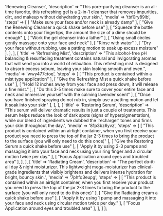<?php
$array = [
    [
        'title' => 'Renewing Cleanser',
        'description' => "This pore-purifying cleanser is an all-time favorite, this refreshing gel is a 2-in-1 cleanser that removes impurities, dirt, and makeup without dehydrating your skin.",
        'media' => 'tbf0ry89lb',
        'steps' => [
            [ "Make sure your face and/or neck is already damp" ],
            [ "Give the Renewing Cleanser a quick shake before use" ],
            [ "Squeeze the bottle contents onto your fingertips, the amount the size of a dime should be enough" ],
            [ "Work the gel cleanser into a lather" ],
            [ "Using small circles gently massage onto your face and neck" ],
            [ "Rinse with water" ],
            [ "Dry your face without rubbing, use a patting motion to soak up excess moisture" ],
        ],
    ],
    [
        'title' => 'Refreshing Mist',
        'description' => "This alcohol-free pH balancing & resurfacing treatment contains natural and invigorating aromas that will send you into a world of relaxation. This refreshing mist is designed to absorb excess sebum, leaving your skin looking smooth and even.",
        'media' => 'wwy477ctoq',
        'steps' => [
            [ "This product is contained within a mist type application" ],
            [ "Give the Refreshing Mist a quick shake before use" ],
            [ "Hold 12 inches away from your face and press down, it will release a fine mist." ],
            [ "Do this 3-5 times make sure to cover your entire face and neck and immersive yourself with the calming lavender scent" ],
            [ "Once you have finished spraying do not rub in, simply use a patting motion and let it soak into your skin" ],
        ],
    ],
    [
        'title' => 'Restoring Serum',
        'description' => "This serum will deliver dramatic results in just a couple of treatments. This serum helps reduce the look of dark spots (signs of hyperpigmentation), while our blend of ingredients we dubbed the ‘recharger’ tones and firms your skin throughout the day.",
        'media' => '81p3bz6yvz',
        'steps' => [
            [ "This product is contained within an airtight container, when you first receive your product you need to press the top of the jar 2-3 times to bring the product to the surface (you will only need to do this once)" ],
            [ "Give the Restoring Serum a quick shake before use" ],
            [ "Apply it by using 2-3 pumps and massaging it into your face and neck using your ring finger and a circular motion twice per day." ],
            [ "Focus Application around eyes and troubled area" ],
        ],
    ],
    [
        'title' => 'Radiating Cream',
        'description' => "The perfect do-it-all day & night moisturizer. This lightweight mega-moisturizer has clinical-grade ingredients that visibly brightens and delivers intense hydration for bright, bouncy skin.",
        'media' => '7phfq3eupg',
        'steps' => [
            [ "This product is contained within an airtight container, when you first receive your product you need to press the top of the jar 2-3 times to bring the product to the surface (you will only need to do this once)" ],
            [ "Give the Radiating cream a quick shake before use" ],
            [ "Apply it by using 1 pump and massaging it into your face and neck using circular motion twice per day." ],
            [ "Focus Application around eyes and troubled area" ],
        ],
    ]


];